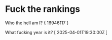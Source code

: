 # Fuck the rankings

Who the hell am I?
{ 16946117 }

What fucking year is it?
[ 2025-04-01T19:30:00Z ]

